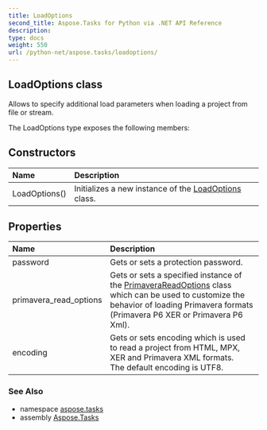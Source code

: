```yaml
---
title: LoadOptions
second_title: Aspose.Tasks for Python via .NET API Reference
description: 
type: docs
weight: 550
url: /python-net/aspose.tasks/loadoptions/
---
```


## LoadOptions class

Allows to specify additional load parameters when loading a project from file or stream.

The LoadOptions type exposes the following members:
## Constructors
| Name | Description |
| :- | :- |
|LoadOptions()|Initializes a new instance of the [LoadOptions](/tasks/python-net/aspose.tasks/loadoptions/) class.|
## Properties
| Name | Description |
| :- | :- |
|password|Gets or sets a protection password.|
|primavera_read_options|Gets or sets a specified instance of the [PrimaveraReadOptions](/tasks/python-net/aspose.tasks/primaverareadoptions/) class which can be used to customize the behavior of loading Primavera formats (Primavera P6 XER or Primavera P6 Xml).|
|encoding|Gets or sets encoding which is used to read a project from HTML, MPX, XER and Primavera XML formats.<br/>            The default encoding is UTF8.|

### See Also

* namespace [aspose.tasks](/tasks/python-net/aspose.tasks/)
* assembly [Aspose.Tasks](/tasks/python-net/)

